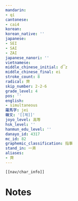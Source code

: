 ```yaml
---
mandarin:
- qí
cantonese:
- cai4
korean:
korean_native: ''
japanese:
- SEI
- SAI
- ZAI
japanese_nanori: ''
vietnamese:
middle_chinese_initial: d͡z
middle_chinese_final: ei
stroke_count: 8
radical: 齊
skip_number: 2-2-6
grade_level: 4
pos: ''
english:
- simultaneous
羅馬字: jei
韓文: '[[제]]'
joyo_level: 高等
hsk_level: ''
hanmun_edu_level: ''
danayo_id: 4317
mc_id: 82
graphemic_classification: 指事
stand_in: 一斉
aliases:
- 齊
---
```

```meta-bind-embed
[[nav/char_info]]
```

# Notes
